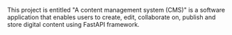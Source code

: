 This project is entitled "A content management system (CMS)" is a software application that enables users to create, edit, collaborate on, publish and store digital content using FastAPI framework.
